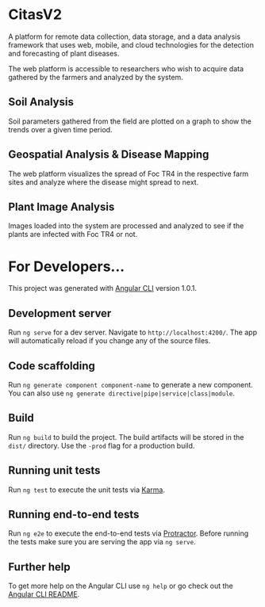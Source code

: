 # CitasV2

A platform for remote data collection, data storage, and a data analysis framework that uses web, mobile, and cloud technologies for the detection and forecasting of plant diseases. 

The web platform is accessible to researchers who wish to acquire data gathered by the farmers and analyzed by the system.

## Soil Analysis

Soil parameters gathered from the field are plotted on a graph to show the trends over a given time period.

## Geospatial Analysis & Disease Mapping

The web platform visualizes the spread of Foc TR4 in the respective farm sites and analyze where the disease might spread to next.

## Plant Image Analysis

Images loaded into the system are processed and analyzed to see if the plants are infected with Foc TR4 or not.

# For Developers...

This project was generated with [Angular CLI](https://github.com/angular/angular-cli) version 1.0.1.

## Development server

Run `ng serve` for a dev server. Navigate to `http://localhost:4200/`. The app will automatically reload if you change any of the source files.

## Code scaffolding

Run `ng generate component component-name` to generate a new component. You can also use `ng generate directive|pipe|service|class|module`.

## Build

Run `ng build` to build the project. The build artifacts will be stored in the `dist/` directory. Use the `-prod` flag for a production build.

## Running unit tests

Run `ng test` to execute the unit tests via [Karma](https://karma-runner.github.io).

## Running end-to-end tests

Run `ng e2e` to execute the end-to-end tests via [Protractor](http://www.protractortest.org/).
Before running the tests make sure you are serving the app via `ng serve`.

## Further help

To get more help on the Angular CLI use `ng help` or go check out the [Angular CLI README](https://github.com/angular/angular-cli/blob/master/README.md).
